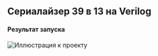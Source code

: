## Сериалайзер 39 в 13 на Verilog
#### Результат запуска 
![Иллюстрация к проекту](https://github.com/vladbusov/DigitalMicroschemeProg/Ser39-13/image.png)